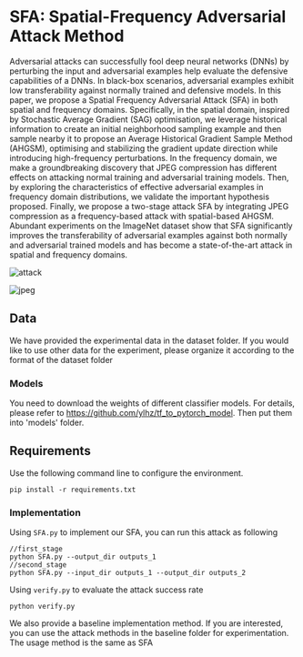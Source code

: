 # SFA: Spatial-Frequency Adversarial Attack Method

Adversarial attacks can successfully fool deep neural networks (DNNs) by perturbing the input and adversarial examples help evaluate the defensive capabilities of a DNNs. In black-box scenarios, adversarial examples exhibit low transferability against normally trained and defensive models. In this paper, we propose a Spatial Frequency Adversarial Attack (SFA) in both spatial and frequency domains. Specifically, in the spatial domain, inspired by Stochastic Average Gradient (SAG) optimisation, we leverage historical information to create an initial neighborhood sampling example and then sample nearby it to propose an Average Historical Gradient Sample Method (AHGSM), optimising and stabilizing the gradient update direction while introducing high-frequency perturbations. In the frequency domain, we make a groundbreaking discovery that JPEG compression has different effects on attacking normal training and adversarial training models. Then, by exploring the characteristics of effective adversarial examples in frequency domain distributions, we validate the important hypothesis proposed. Finally, we propose a two-stage attack SFA by integrating JPEG compression as a frequency-based attack with spatial-based AHGSM. Abundant experiments on the ImageNet dataset show that SFA significantly improves the transferability of adversarial examples against both normally and adversarial trained models and has become a state-of-the-art attack in spatial and frequency domains.

![attack](./images/attack.png)

![jpeg](./images/jpeg.png)

## Data

We have provided the experimental data in the dataset folder. If you would like to use other data for the experiment, please organize it according to the format of the dataset folder

### Models

You need to download the weights of different classifier models. For details, please refer to  https://github.com/ylhz/tf_to_pytorch_model. Then put them into 'models' folder.

## Requirements

Use the following command line to configure the environment.

```
pip install -r requirements.txt
```

### Implementation

Using `SFA.py` to implement our SFA, you can run this attack as following

```shell
//first_stage
python SFA.py --output_dir outputs_1  
//second_stage
python SFA.py --input_dir outputs_1 --output_dir outputs_2
```

Using `verify.py` to evaluate the attack success rate

```shell
python verify.py
```

We also provide a baseline implementation method. If you are interested, you can use the attack methods in the baseline folder for experimentation. The usage method is the same as SFA

